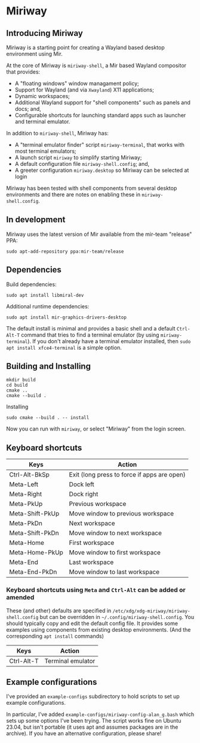 # Miriway

## Introducing Miriway
Miriway is a starting point for creating a Wayland based desktop environment using Mir.

At the core of Miriway is `miriway-shell`, a Mir based Wayland compositor that provides:
* A "floating windows" window managament policy;
* Support for Wayland (and via `Xwayland`) X11 applications; 
* Dynamic workspaces;
* Additional Wayland support for "shell components" such as panels and docs; and,
* Configurable shortcuts for launching standard apps such as launcher and terminal emulator.

In addition to `miriway-shell`, Miriway has:

* A "terminal emulator finder" script `miriway-terminal`, that works with most terminal emulators;
* A launch script `miriway` to simplify starting Miriway;
* A default configuration file `miriway-shell.config`; and,
* A greeter configuration `miriway.desktop` so Miriway can be selected at login

Miriway has been tested with shell components from several desktop environments 
and there are notes on enabling these in `miriway-shell.config`.

## In development

Miriway uses the latest version of Mir available from the mir-team "release" PPA:

```plain
sudo apt-add-repository ppa:mir-team/release
```

## Dependencies

Build dependencies:
```plain
sudo apt install libmiral-dev
```

Additional runtime dependencies:
```plain
sudo apt install mir-graphics-drivers-desktop
```

The default install is minimal and provides a basic shell and a default 
`Ctrl-Alt-T` command that tries to find a terminal emulator (by using 
`miriway-terminal`). If you don't already have a terminal emulator 
installed, then `sudo apt install xfce4-terminal` is a simple option.

## Building and Installing

```plain
mkdir build
cd build
cmake ..
cmake --build .
```

Installing

```plain
sudo cmake --build . -- install
```

Now you can run with `miriway`, or select "Miriway" from the login screen.

## Keyboard shortcuts

Keys|Action
--|--
Ctrl-Alt-BkSp|Exit (long press to force if apps are open)
Meta-Left|Dock left
Meta-Right|Dock right
Meta-PkUp|Previous workspace
Meta-Shift-PkUp|Move window to previous workspace
Meta-PkDn|Next workspace
Meta-Shift-PkDn|Move window to next workspace
Meta-Home|First workspace
Meta-Home-PkUp|Move window to first workspace
Meta-End|Last workspace
Meta-End-PkDn|Move window to last workspace

### Keyboard shortcuts using `Meta` and `Ctrl-Alt` can be added or amended

These (and other) defaults are specified in `/etc/xdg/xdg-miriway/miriway-shell.config` but can be overridden 
in `~/.config/miriway-shell.config`. You should typically copy and edit the default config file. It provides
some examples using components from existing desktop environments. (And the corresponding `apt install` commands)

Keys|Action
--|--
Ctrl-Alt-T|Terminal emulator

## Example configurations

I've provided an `example-configs` subdirectory to hold scripts to set up example configurations.

In particular, I've added `example-configs/miriway-config-alan_g.bash` which sets up some options I've been trying.
The script works fine on Ubuntu 23.04, but isn't portable (it uses apt and assumes packages are in the archive).
If you have an alternative configuration, please share!